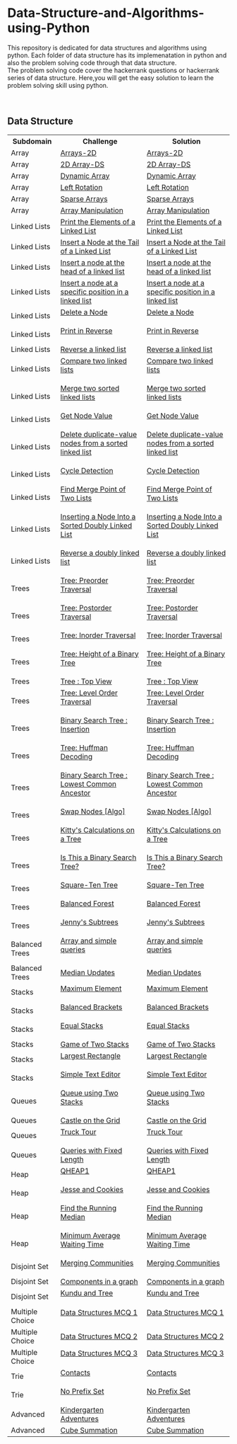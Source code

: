 <h1>Data-Structure-and-Algorithms-using-Python</h1>

<p>This repository is dedicated for data structures and algorithms using python.
Each folder of data structure has its implemenatation in python and also the problem solving code through that data structure.<br>
The problem solving code cover the hackerrank questions or hackerrank series of data structure. 
Here,you will get the easy solution to learn the problem solving skill using python.</p>
<br>
<h2>Data Structure</h2>
<table style="width:100%;  align:center;">
  <tr>
    <th>Subdomain</th>
    <th>Challenge</th>
    <th>Solution</th>
  </tr>
  <tr>
    <td>Array</td>
    <td><a href="https://www.hackerrank.com/challenges/arrays-ds/problem">Arrays-2D</a></td>
    <td><a href="https://github.com/nehasm/Data-Structure-and-Algorithms-using-Python/blob/master/Array/reverse.py">Arrays-2D</a></td>
  </tr>
  <tr>
    <td>Array</td>
    <td><a href="https://www.hackerrank.com/challenges/2d-array/problem">2D Array-DS</a></td>
    <td><a href="https://github.com/nehasm/Data-Structure-and-Algorithms-using-Python/blob/master/Array/hourglass.py">2D Array-DS</a></td>
  </tr>
    <tr>
    <td>Array</td>
    <td><a href="https://www.hackerrank.com/challenges/dynamic-array/problem">Dynamic Array</a></td>
    <td><a href="https://github.com/nehasm/Data-Structure-and-Algorithms-using-Python/blob/master/Array/DynamicArray.py">Dynamic Array</a></td>
  </tr>
    <tr>
    <td>Array</td>
    <td><a href="https://www.hackerrank.com/challenges/array-left-rotation/problem">Left Rotation</a></td>
    <td><a href="https://github.com/nehasm/Data-Structure-and-Algorithms-using-Python/blob/master/Array/leftrotation.py">Left Rotation</a></td>
  </tr>
    <tr>
    <td>Array</td>
    <td><a href="https://www.hackerrank.com/challenges/sparse-arrays/problem">Sparse Arrays</a></td>
    <td><a href="https://github.com/nehasm/Data-Structure-and-Algorithms-using-Python/blob/master/Array/hourglass.py">Sparse Arrays</a></td>
  </tr>
    <tr>
    <td>Array</td>
    <td><a href="https://www.hackerrank.com/challenges/crush/problem">Array Manipulation</a></td>
    <td><a href="https://github.com/nehasm/Data-Structure-and-Algorithms-using-Python/blob/master/Array/ArrayManipulation.py">Array Manipulation</a></td>
  </tr>
    <tr>
    <td>Linked Lists</td>
    <td><a href="https://www.hackerrank.com/challenges/print-the-elements-of-a-linked-list/problem">Print the Elements of a Linked List</a></td>
    <td><a href="https://github.com/nehasm/Data-Structure-and-Algorithms-using-Python/blob/master/LinkedList/PrinttheElementofLL.py">Print the Elements of a Linked List</a></td>
  </tr>
    <tr>
    <td>Linked Lists</td>
    <td><a href="https://www.hackerrank.com/challenges/insert-a-node-at-the-tail-of-a-linked-list/problem">Insert a Node at the Tail of a Linked List</a></td>
    <td><a href="https://github.com/nehasm/Data-Structure-and-Algorithms-using-Python/blob/master/LinkedList/InsertNodeatTailofLL.py">Insert a Node at the Tail of a Linked List</a></td>
  </tr>
    <tr>
    <td>Linked Lists</td>
    <td><a href="https://www.hackerrank.com/challenges/insert-a-node-at-the-head-of-a-linked-list/problem">Insert a node at the head of a linked list</a></td>
    <td><a href="https://github.com/nehasm/Data-Structure-and-Algorithms-using-Python/blob/master/LinkedList/InsertNodeatHeadofLL.py">Insert a node at the head of a linked list</a></td>
  </tr>
    <tr>
    <td>Linked Lists</td>
    <td><a href="https://www.hackerrank.com/challenges/insert-a-node-at-a-specific-position-in-a-linked-list/problem">Insert a node at a specific position in a linked list</a></td>
    <td><a href="https://github.com/nehasm/Data-Structure-and-Algorithms-using-Python/blob/master/LinkedList/InsertNodeatPositionofLL.py">Insert a node at a specific position in a linked list</a></td>
  </tr>  
    <tr>
    <td>Linked Lists</td>
    <td><a href="https://www.hackerrank.com/challenges/delete-a-node-from-a-linked-list/problem">Delete a Node

</a></td>
    <td><a href="https://github.com/nehasm/Data-Structure-and-Algorithms-using-Python/blob/master/LinkedList/DeleteaNode.py">Delete a Node

</a></td>
  </tr>
    <tr>
    <td>Linked Lists</td>
    <td><a href="https://www.hackerrank.com/challenges/print-the-elements-of-a-linked-list-in-reverse/problem">Print in Reverse

</a></td>
    <td><a href="https://github.com/nehasm/Data-Structure-and-Algorithms-using-Python/blob/master/LinkedList/PrintinReverse.py">Print in Reverse

</a></td>
  </tr>
    <tr>
    <td>Linked Lists</td>
    <td><a href="https://www.hackerrank.com/challenges/reverse-a-linked-list/problem">Reverse a linked list</a></td>
    <td><a href="https://github.com/nehasm/Data-Structure-and-Algorithms-using-Python/blob/master/LinkedList/ReverseLL.py">Reverse a linked list</a></td>
  </tr>  
    <tr>
    <td>Linked Lists</td>
    <td><a href="https://www.hackerrank.com/challenges/compare-two-linked-lists/problem">Compare two linked lists

</a></td>
    <td><a href="https://github.com/nehasm/Data-Structure-and-Algorithms-using-Python/blob/master/LinkedList/ComparetwoLL.py">Compare two linked lists

</a></td>
  </tr>
    <tr>
    <td>Linked Lists</td>
    <td><a href="https://www.hackerrank.com/challenges/merge-two-sorted-linked-lists/problem">Merge two sorted linked lists

</a></td>
    <td><a href="https://github.com/nehasm/Data-Structure-and-Algorithms-using-Python/blob/master/LinkedList/MergetwosortedLL.py">Merge two sorted linked lists

</a></td>
  </tr>  
    <tr>
    <td>Linked Lists</td>
    <td><a href="https://www.hackerrank.com/challenges/get-the-value-of-the-node-at-a-specific-position-from-the-tail/problem">Get Node Value

</a></td>
    <td><a href="https://github.com/nehasm/Data-Structure-and-Algorithms-using-Python/blob/master/LinkedList/GetNodeValue.py">Get Node Value

</a></td>
  </tr>  
    <tr>
    <td>Linked Lists</td>
    <td><a href="https://www.hackerrank.com/challenges/delete-duplicate-value-nodes-from-a-sorted-linked-list/problem">Delete duplicate-value nodes from a sorted linked list

</a></td>
    <td><a href="https://github.com/nehasm/Data-Structure-and-Algorithms-using-Python/blob/master/LinkedList/DeleteDuplicatenodefromSortedLL.py">Delete duplicate-value nodes from a sorted linked list

</a></td>
  </tr>
    <tr>
    <td>Linked Lists</td>
    <td><a href="https://www.hackerrank.com/challenges/detect-whether-a-linked-list-contains-a-cycle/problem">Cycle Detection

</a></td>
    <td><a href="https://github.com/nehasm/Data-Structure-and-Algorithms-using-Python/blob/master/LinkedList/CycleDetection.py">Cycle Detection

</a></td>
  </tr>
    <tr>
    <td>Linked Lists</td>
    <td><a href="https://www.hackerrank.com/challenges/find-the-merge-point-of-two-joined-linked-lists/problem">Find Merge Point of Two Lists

</a></td>
    <td><a href="https://github.com/nehasm/Data-Structure-and-Algorithms-using-Python/blob/master/LinkedList/FindMergePointofTwoL.py">Find Merge Point of Two Lists

</a></td>
  </tr>
    <tr>
    <td>Linked Lists</td>
    <td><a href="https://www.hackerrank.com/challenges/insert-a-node-into-a-sorted-doubly-linked-list/problem">Inserting a Node Into a Sorted Doubly Linked List

</a></td>
    <td><a href="https://github.com/nehasm/Data-Structure-and-Algorithms-using-Python/blob/master/LinkedList/InsertNodeintosortedDLL.py">Inserting a Node Into a Sorted Doubly Linked List

</a></td>
  </tr>
    <tr>
    <td>Linked Lists</td>
    <td><a href="https://www.hackerrank.com/challenges/reverse-a-doubly-linked-list/problem">Reverse a doubly linked list

</a></td>
    <td><a href="https://github.com/nehasm/Data-Structure-and-Algorithms-using-Python/blob/master/LinkedList/ReverseDLL.py">Reverse a doubly linked list

</a></td>
  </tr>
  <tr>
  <td>Trees</td>
  <td><a href="https://www.hackerrank.com/challenges/tree-preorder-traversal/problem">Tree: Preorder Traversal

</a></td>
  <td><a href="https://github.com/nehasm/Data-Structure-and-Algorithms-using-Python/blob/master/Tree/TreePreorderTraversal.py">Tree: Preorder Traversal

</a></td>
  </tr>
    <tr>
  <td>Trees</td>
  <td><a href="https://www.hackerrank.com/challenges/tree-postorder-traversal/problem">Tree: Postorder Traversal

</a></td>
  <td><a href="https://github.com/nehasm/Data-Structure-and-Algorithms-using-Python/blob/master/Tree/TreePostorderTraversal.py">Tree: Postorder Traversal

</a></td>
  </tr>  <tr>
  <td>Trees</td>
  <td><a href="https://www.hackerrank.com/challenges/tree-inorder-traversal/problem">Tree: Inorder Traversal

</a></td>
  <td><a href="https://github.com/nehasm/Data-Structure-and-Algorithms-using-Python/blob/master/Tree/TreeInorderTraversal.py">Tree: Inorder Traversal

</a></td>
  </tr>
    <tr>
  <td>Trees</td>
  <td><a href="https://www.hackerrank.com/challenges/tree-height-of-a-binary-tree/problem">Tree: Height of a Binary Tree

</a></td>
  <td><a href="https://github.com/nehasm/Data-Structure-and-Algorithms-using-Python/blob/master/Tree/HeightofBT.py">Tree: Height of a Binary Tree

</a></td>
  </tr>  <tr>
  <td>Trees</td>
  <td><a href="https://www.hackerrank.com/challenges/tree-top-view/problem">Tree : Top View</a></td>
  <td><a href="https://github.com/nehasm/Data-Structure-and-Algorithms-using-Python/blob/master/Tree/TreeTopView.py">Tree : Top View</a></td>
  </tr>
    <tr>
  <td>Trees</td>
  <td><a href="https://www.hackerrank.com/challenges/tree-level-order-traversal/problem">Tree: Level Order Traversal

</a></td>
  <td><a href="https://github.com/nehasm/Data-Structure-and-Algorithms-using-Python/blob/master/Tree/TreeLevelOrderTraversal.py">Tree: Level Order Traversal

</a></td>
  </tr> 
  <tr>
  <td>Trees</td>
  <td><a href="https://www.hackerrank.com/challenges/binary-search-tree-insertion/problem">Binary Search Tree : Insertion

</a></td>
  <td><a href="https://github.com/nehasm/Data-Structure-and-Algorithms-using-Python/blob/master/Tree/BSTInsertion.py">Binary Search Tree : Insertion

</a></td>
  </tr> 
  <tr>
  <td>Trees</td>
  <td><a href="https://www.hackerrank.com/challenges/tree-huffman-decoding/problem">Tree: Huffman Decoding

</a></td>
  <td><a href="https://github.com/nehasm/Data-Structure-and-Algorithms-using-Python/blob/master/Tree/TreeHuffmanCoding.py">Tree: Huffman Decoding

</a></td>
  </tr> 
  <tr>
  <td>Trees</td>
  <td><a href="https://www.hackerrank.com/challenges/binary-search-tree-lowest-common-ancestor/problem">Binary Search Tree : Lowest Common Ancestor

</a></td>
  <td><a href="https://github.com/nehasm/Data-Structure-and-Algorithms-using-Python/blob/master/Tree/BSTLowercommonancester.py">Binary Search Tree : Lowest Common Ancestor

</a></td>
  </tr> 
  <tr>
  <td>Trees</td>
  <td><a href="https://www.hackerrank.com/challenges/swap-nodes-algo/problem">Swap Nodes [Algo]

</a></td>
  <td><a href="https://github.com/nehasm/Data-Structure-and-Algorithms-using-Python/blob/master/Tree/SwapNodeAlgo.py">Swap Nodes [Algo]

</a></td>
  </tr>  
  <tr>
  <td>Trees</td>
  <td><a href="https://www.hackerrank.com/challenges/kittys-calculations-on-a-tree/problem">Kitty's Calculations on a Tree

</a></td>
  <td><a href="https://github.com/nehasm/Data-Structure-and-Algorithms-using-Python/blob/master/Tree/KittyCalculationonaTree.py">Kitty's Calculations on a Tree

</a></td>
  </tr>  
  <tr>
  <td>Trees</td>
  <td><a href="https://www.hackerrank.com/challenges/is-binary-search-tree/problem">Is This a Binary Search Tree?

</a></td>
  <td><a href="https://github.com/nehasm/Data-Structure-and-Algorithms-using-Python/blob/master/Tree/IsthisBinarySearchTree.py">Is This a Binary Search Tree?

</a></td>
  </tr> 
  <tr>
  <td>Trees</td>
  <td><a href="https://www.hackerrank.com/challenges/square-ten-tree/problem">Square-Ten Tree

</a></td>
  <td><a href="https://github.com/nehasm/Data-Structure-and-Algorithms-using-Python/blob/master/Tree/Squaretentree.py">Square-Ten Tree

</a></td>
  </tr>
    <tr>
  <td>Trees</td>
  <td><a href="https://www.hackerrank.com/challenges/balanced-forest/problem">Balanced Forest

</a></td>
  <td><a href="https://github.com/nehasm/Data-Structure-and-Algorithms-using-Python/blob/master/Tree/BalancedForest.py">Balanced Forest

</a></td>
  </tr> 
  <tr>
  <td>Trees</td>
  <td><a href="https://www.hackerrank.com/challenges/jenny-subtrees/problem">Jenny's Subtrees

</a></td>
  <td><a href="https://github.com/nehasm/Data-Structure-and-Algorithms-using-Python/blob/master/Tree/JennySubtree.py">Jenny's Subtrees

</a></td>
  </tr>
    <tr>
  <td>Balanced Trees</td>
  <td><a href="https://www.hackerrank.com/challenges/array-and-simple-queries/problem">Array and simple queries

</a></td>
  <td><a href="https://github.com/nehasm/Data-Structure-and-Algorithms-using-Python/blob/master/Tree/ArrayandSimpleQueries.py">Array and simple queries

</a></td>
  </tr>
    <tr>
  <td>Balanced Trees</td>
  <td><a href="https://www.hackerrank.com/challenges/median/problem">Median Updates
</a></td>
  <td><a href="https://github.com/nehasm/Data-Structure-and-Algorithms-using-Python/blob/master/Tree/MedianUpdates.py">Median Updates
</a></td>
  </tr>
   <tr>
  <td>Stacks</td>
  <td><a href="https://www.hackerrank.com/challenges/maximum-element/problem">Maximum Element

</a></td>
  <td><a href="https://github.com/nehasm/Data-Structure-and-Algorithms-using-Python/blob/master/Stack/MaximumElement.py">Maximum Element

</a></td>
  </tr>
     <tr>
  <td>Stacks</td>
  <td><a href="https://www.hackerrank.com/challenges/balanced-brackets/problem">Balanced Brackets

</a></td>
  <td><a href="https://github.com/nehasm/Data-Structure-and-Algorithms-using-Python/blob/master/Stack/BalancedBrackets.py">Balanced Brackets

</a></td>
  </tr>
     <tr>
  <td>Stacks</td>
  <td><a href="https://www.hackerrank.com/challenges/equal-stacks/problem">Equal Stacks

</a></td>
  <td><a href="https://github.com/nehasm/Data-Structure-and-Algorithms-using-Python/blob/master/Stack/EqualStacks.py">Equal Stacks

</a></td>
  </tr>   <tr>
  <td>Stacks</td>
  <td><a href="https://www.hackerrank.com/challenges/game-of-two-stacks/problem">Game of Two Stacks</a></td>
  <td><a href="https://github.com/nehasm/Data-Structure-and-Algorithms-using-Python/blob/master/Stack/GameofTwoStacks.py">Game of Two Stacks</a></td>
  </tr>
     <tr>
  <td>Stacks</td>
  <td><a href="https://www.hackerrank.com/challenges/largest-rectangle/problem">Largest Rectangle

</a></td>
  <td><a href="https://github.com/nehasm/Data-Structure-and-Algorithms-using-Python/blob/master/Stack/LargestRectangle.py">Largest Rectangle

</a></td>
  </tr>
     <tr>
  <td>Stacks</td>
  <td><a href="https://www.hackerrank.com/challenges/simple-text-editor/problem">Simple Text Editor

</a></td>
  <td><a href="https://github.com/nehasm/Data-Structure-and-Algorithms-using-Python/blob/master/Stack/SimpleTextEditor.py">Simple Text Editor

</a></td>
  </tr>   <tr>
  <td>Queues</td>
  <td><a href="https://www.hackerrank.com/challenges/queue-using-two-stacks/problem">Queue using Two Stacks

</a></td>
  <td><a href="https://github.com/nehasm/Data-Structure-and-Algorithms-using-Python/blob/master/Queue/Queueusingtwostack.py">Queue using Two Stacks

</a></td>
  </tr>
     <tr>
  <td>Queues</td>
  <td><a href="https://www.hackerrank.com/challenges/castle-on-the-grid/problem">Castle on the Grid</a></td>
  <td><a href="https://github.com/nehasm/Data-Structure-and-Algorithms-using-Python/blob/master/Queue/CastleontheGrid.py">Castle on the Grid</a></td>
  </tr>
       <tr>
  <td>Queues</td>
  <td><a href="https://www.hackerrank.com/challenges/truck-tour/problem">Truck Tour

</a></td>
  <td><a href="https://github.com/nehasm/Data-Structure-and-Algorithms-using-Python/blob/master/Queue/TruckTour.py">Truck Tour

</a></td>
  </tr>
       <tr>
  <td>Queues</td>
  <td><a href="https://www.hackerrank.com/challenges/queries-with-fixed-length/problem">Queries with Fixed Length</a></td>
  <td><a href="https://github.com/nehasm/Data-Structure-and-Algorithms-using-Python/blob/master/Queue/QuerieswithFixedLength.py">Queries with Fixed Length</a></td>
  </tr>
       <tr>
  <td>Heap</td>
  <td><a href="https://www.hackerrank.com/challenges/qheap1/problem">QHEAP1

</a></td>
  <td><a href="https://github.com/nehasm/Data-Structure-and-Algorithms-using-Python/blob/master/Heap/QHeap1.py">QHEAP1

</a></td>
  </tr>
           <tr>
  <td>Heap</td>
  <td><a href="https://www.hackerrank.com/challenges/jesse-and-cookies/problem">Jesse and Cookies

</a></td>
  <td><a href="https://github.com/nehasm/Data-Structure-and-Algorithms-using-Python/blob/master/Heap/JesseandCookies.py">Jesse and Cookies

</a></td>
  </tr>
         <tr>
  <td>Heap</td>
  <td><a href="https://www.hackerrank.com/challenges/find-the-running-median/problem">Find the Running Median


</a></td>
  <td><a href="https://github.com/nehasm/Data-Structure-and-Algorithms-using-Python/blob/master/Heap/FindtheRunningMedian.py">Find the Running Median


</a></td>
  </tr>
         <tr>
  <td>Heap</td>
  <td><a href="https://www.hackerrank.com/challenges/minimum-average-waiting-time/problem">Minimum Average Waiting Time

</a></td>
  <td><a href="https://github.com/nehasm/Data-Structure-and-Algorithms-using-Python/blob/master/Heap/MinimumAverageWaitingTime.py">Minimum Average Waiting Time

</a></td>
  </tr>
  <tr>
  <td>Disjoint Set</td>
  <td><a href="https://www.hackerrank.com/challenges/merging-communities/problem">Merging Communities

</a></td>
  <td><a href="https://github.com/nehasm/Data-Structure-and-Algorithms-using-Python/blob/master/DisjointSets/MergingCommunities.py">Merging Communities

</a></td>
  </tr>
    <tr>
  <td>Disjoint Set</td>
  <td><a href="https://www.hackerrank.com/challenges/components-in-graph/problem">Components in a graph</a></td>
  <td><a href="https://github.com/nehasm/Data-Structure-and-Algorithms-using-Python/blob/master/DisjointSets/Componentsinagraph.py">Components in a graph</a></td>
  </tr>
    <tr>
  <td>Disjoint Set</td>
  <td><a href="https://www.hackerrank.com/challenges/kundu-and-tree/problem">Kundu and Tree

</a></td>
  <td><a href="https://github.com/nehasm/Data-Structure-and-Algorithms-using-Python/blob/master/DisjointSets/KunduandTree.py">Kundu and Tree

</a></td>
  </tr>
  <tr>
  <td>Multiple Choice</td>
  <td><a href="https://www.hackerrank.com/challenges/how-well-do-you-know-trees/problem">Data Structures MCQ 1

</a></td>
  <td><a href="https://github.com/nehasm/Data-Structure-and-Algorithms-using-Python/blob/master/MCQ/MCQ.txt">Data Structures MCQ 1

</a></td>
  </tr>
      <tr>
  <td>Multiple Choice</td>
  <td><a href="https://www.hackerrank.com/challenges/are-you-an-expert-on-data-structures/problem">Data Structures MCQ 2</a></td>
  <td><a href="https://github.com/nehasm/Data-Structure-and-Algorithms-using-Python/blob/master/MCQ/MCQ.txt">Data Structures MCQ 2</a></td>
  </tr>
    <tr>
  <td>Multiple Choice</td>
  <td><a href="https://www.hackerrank.com/challenges/are-you-an-expert-on-data-structures-1/problem">Data Structures MCQ 3

</a></td>
  <td><a href="https://github.com/nehasm/Data-Structure-and-Algorithms-using-Python/blob/master/MCQ/MCQ.txt">Data Structures MCQ 3

</a></td>
  </tr>
  <tr>
  <td>Trie</td>
  <td><a href="https://www.hackerrank.com/challenges/contacts/problem">Contacts

</a></td>
  <td><a href="https://github.com/nehasm/Data-Structure-and-Algorithms-using-Python/blob/master/Trie/Contacts.py">Contacts

</a></td>
  </tr>
    <tr>
  <td>Trie</td>
  <td><a href="https://www.hackerrank.com/challenges/no-prefix-set/problem">No Prefix Set

</a></td>
  <td><a href="https://github.com/nehasm/Data-Structure-and-Algorithms-using-Python/blob/master/Trie/NoPrefixSet.py">No Prefix Set

</a></td>
  </tr>
  <tr>
  <td>Advanced</td>
  <td><a href="">Kindergarten Adventures</a></td>
  <td><a href="https://github.com/nehasm/Data-Structure-and-Algorithms-using-Python/blob/master/Advanced/KindergartenAdventures.py">Kindergarten Adventures</a></td>
  </tr>
   <tr>
  <td>Advanced</td>
  <td><a href="">Cube Summation</a></td>
  <td><a href="https://github.com/nehasm/Data-Structure-and-Algorithms-using-Python/blob/master/Advanced/CubeSummation.py">Cube Summation</a></td>
  </tr>
</table>

